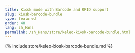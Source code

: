 ```yaml
---
title: Kiosk mode with Barcode and RFID support
slug: kiosk-barcode-bundle
type: featured
order: 40
lang: zh_Hans
permalink: /zh_Hans/store/keleo-kiosk-barcode-bundle.html
---
```


{% include store/keleo-kiosk-barcode-bundle.md %}

